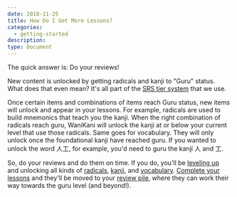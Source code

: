 ```yaml
---
date: 2018-11-25
title: How Do I Get More Lessons?
categories:
  - getting-started
description:
type: Document
---
```


The quick answer is: Do your reviews!

New content is unlocked by getting radicals and kanji to "Guru" status. What does that even mean? It's all part of the [SRS tier system](#) that we use.

Once certain items and combinations of items reach Guru status, new items will unlock and appear in your lessons. For example, radicals are used to build mnemonics that teach you the kanji. When the right combination of radicals reach guru, WaniKani will unlock the kanji at or below your current level that use those radicals. Same goes for vocabulary. They will only unlock once the foundational kanji have reached guru. If you wanted to unlock the word 人工, for example, you'd need to guru the kanji 人 and 工.

So, do your reviews and do them on time. If you do, you'll be [leveling up](#) and unlocking all kinds of [radicals](#), [kanji](#), and [vocabulary](#). [Complete your lessons](#) and they'll be moved to your [review pile](#), where they can work their way towards the guru level (and beyond!).

